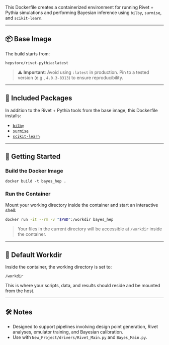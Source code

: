 This Dockerfile creates a containerized environment for running Rivet + Pythia simulations and performing Bayesian inference using `bilby`, `surmise`, and `scikit-learn`.

---

## 📦 Base Image

The build starts from:

```
hepstore/rivet-pythia:latest
```

> ⚠️ **Important**: Avoid using `:latest` in production. Pin to a tested version (e.g., `4.0.3-8313`) to ensure reproducibility.

---

## 🧪 Included Packages

In addition to the Rivet + Pythia tools from the base image, this Dockerfile installs:

- [`bilby`](https://lscsoft.docs.ligo.org/bilby/)
- [`surmise`](https://github.com/snthilina/surmise)
- [`scikit-learn`](https://scikit-learn.org/)

---

## 🚀 Getting Started

### Build the Docker Image

```docker build -t bayes_hep .
docker build -t bayes_hep .
```

### Run the Container

Mount your working directory inside the container and start an interactive shell:

```bash
docker run -it --rm -v "$PWD":/workdir bayes_hep
```

> Your files in the current directory will be accessible at `/workdir` inside the container.

---

## 📁 Default Workdir

Inside the container, the working directory is set to:

```
/workdir
```

This is where your scripts, data, and results should reside and be mounted from the host.

---

## 🛠 Notes

- Designed to support pipelines involving design point generation, Rivet analyses, emulator training, and Bayesian calibration.
- Use with `New_Project/drivers/Rivet_Main.py` and `Bayes_Main.py`.
